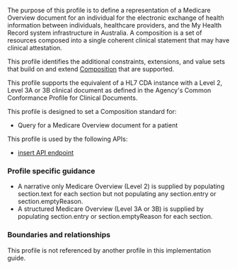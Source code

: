 The purpose of this profile is to define a representation of a Medicare Overview document for an individual for the electronic exchange of health information between individuals, healthcare providers, and the My Health Record system infrastructure in Australia. A composition is a set of resources composed into a single coherent clinical statement that may have clinical attestation.

This profile identifies the additional constraints, extensions, and value sets that build on and extend [Composition](http://hl7.org/fhir/R4/composition.html) that are supported. 

This profile supports the equivalent of a HL7 CDA instance with a Level 2, Level 3A or 3B clinical document as defined in the Agency's Common Conformance Profile for Clinical Documents.

This profile is designed to set a Composition standard for:
* Query for a Medicare Overview document for a patient

This profile is used by the following APIs:
* [insert API endpoint](StructureDefinition-TBD-1.html)


### Profile specific guidance
- A narrative only Medicare Overview (Level 2) is supplied by populating section.text for each section but not populating any section.entry or section.emptyReason.
- A structured Medicare Overview (Level 3A or 3B) is supplied by populating section.entry or section.emptyReason for each section.


### Boundaries and relationships
This profile is not referenced by another profile in this implementation guide.  

